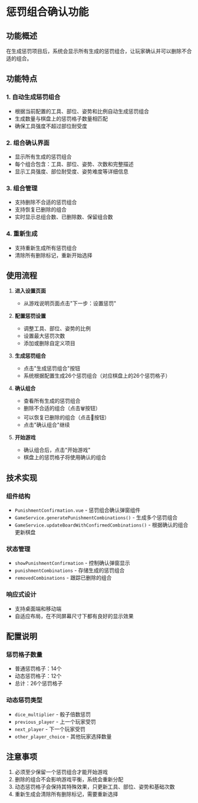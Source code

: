 # 惩罚组合确认功能

## 功能概述

在生成惩罚项目后，系统会显示所有生成的惩罚组合，让玩家确认并可以删除不合适的组合。

## 功能特点

### 1. 自动生成惩罚组合
- 根据当前配置的工具、部位、姿势和比例自动生成惩罚组合
- 生成数量与棋盘上的惩罚格子数量相匹配
- 确保工具强度不超过部位耐受度

### 2. 组合确认界面
- 显示所有生成的惩罚组合
- 每个组合包含：工具、部位、姿势、次数和完整描述
- 显示工具强度、部位耐受度、姿势难度等详细信息

### 3. 组合管理
- 支持删除不合适的惩罚组合
- 支持恢复已删除的组合
- 实时显示总组合数、已删除数、保留组合数

### 4. 重新生成
- 支持重新生成所有惩罚组合
- 清除所有删除标记，重新开始选择

## 使用流程

1. **进入设置页面**
   - 从游戏说明页面点击"下一步：设置惩罚"

2. **配置惩罚设置**
   - 调整工具、部位、姿势的比例
   - 设置最大惩罚次数
   - 添加或删除自定义项目

3. **生成惩罚组合**
   - 点击"生成惩罚组合"按钮
   - 系统根据配置生成26个惩罚组合（对应棋盘上的26个惩罚格子）

4. **确认组合**
   - 查看所有生成的惩罚组合
   - 删除不合适的组合（点击🗑️按钮）
   - 可以恢复已删除的组合（点击🔄按钮）
   - 点击"确认组合"继续

5. **开始游戏**
   - 确认组合后，点击"开始游戏"
   - 棋盘上的惩罚格子将使用确认的组合

## 技术实现

### 组件结构
- `PunishmentConfirmation.vue` - 惩罚组合确认弹窗组件
- `GameService.generatePunishmentCombinations()` - 生成多个惩罚组合
- `GameService.updateBoardWithConfirmedCombinations()` - 根据确认的组合更新棋盘

### 状态管理
- `showPunishmentConfirmation` - 控制确认弹窗显示
- `punishmentCombinations` - 存储生成的惩罚组合
- `removedCombinations` - 跟踪已删除的组合

### 响应式设计
- 支持桌面端和移动端
- 自适应布局，在不同屏幕尺寸下都有良好的显示效果

## 配置说明

### 惩罚格子数量
- 普通惩罚格子：14个
- 动态惩罚格子：12个
- 总计：26个惩罚格子

### 动态惩罚类型
- `dice_multiplier` - 骰子倍数惩罚
- `previous_player` - 上一个玩家受罚
- `next_player` - 下一个玩家受罚
- `other_player_choice` - 其他玩家选择数量

## 注意事项

1. 必须至少保留一个惩罚组合才能开始游戏
2. 删除的组合不会影响游戏平衡，系统会重新分配
3. 动态惩罚格子会保持其特殊效果，只更新工具、部位、姿势和基础次数
4. 重新生成会清除所有删除标记，需要重新选择 